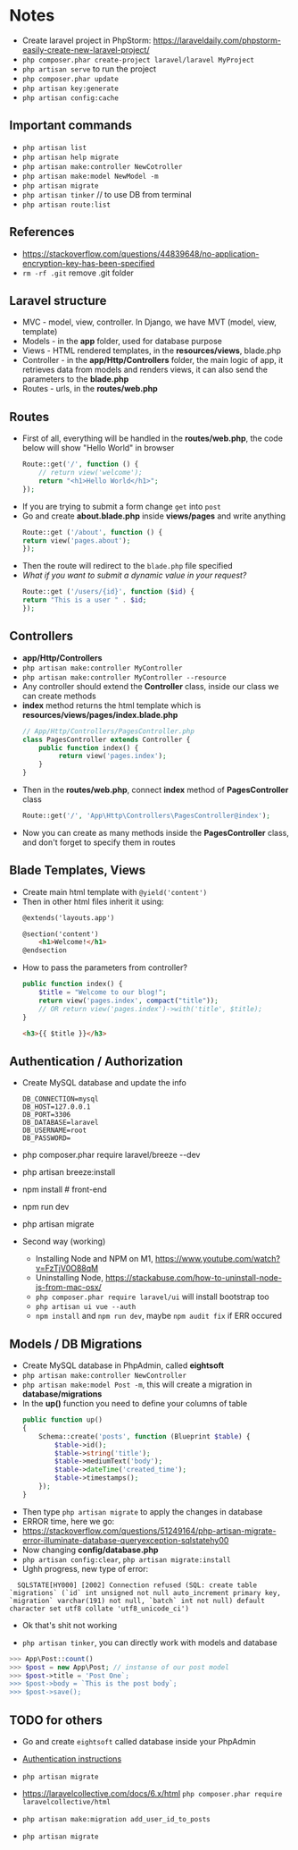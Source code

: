 # Notes

- Create laravel project in PhpStorm: https://laraveldaily.com/phpstorm-easily-create-new-laravel-project/
- `php composer.phar create-project laravel/laravel MyProject`
- `php artisan serve` to run the project
- `php composer.phar update`
- `php artisan key:generate`
- `php artisan config:cache`

## Important commands
- `php artisan list`
- `php artisan help migrate`
- `php artisan make:controller NewCotroller`
- `php artisan make:model NewModel -m`
- `php artisan migrate`
- `php artisan tinker` // to use DB from terminal
- `php artisan route:list`

## References
- https://stackoverflow.com/questions/44839648/no-application-encryption-key-has-been-specified
- `rm -rf .git` remove .git folder

## Laravel structure
- MVC - model, view, controller. In Django, we have MVT (model, view, template)
- Models - in the **app** folder, used for database purpose
- Views - HTML rendered templates, in the **resources/views**, blade.php
- Controller - in the **app/Http/Controllers** folder, the main logic of app, it retrieves data from models and renders views, it can also send the parameters to the **blade.php**
- Routes - urls, in the **routes/web.php**

## Routes
- First of all, everything will be handled in the **routes/web.php**, the code below will show "Hello World" in browser
    ```php
    Route::get('/', function () {
        // return view('welcome');
        return "<h1>Hello World</h1>";
    });
    ```
- If you are trying to submit a form change `get` into `post`
- Go and create **about.blade.php** inside **views/pages** and write anything
    ```php
    Route::get ('/about', function () {
    return view('pages.about');
    });
    ```
- Then the route will redirect to the `blade.php` file specified
- *What if you want to submit a dynamic value in your request?*
    ```php
    Route::get ('/users/{id}', function ($id) {
    return "This is a user " . $id;
    });
    ```

## Controllers
- **app/Http/Controllers** 
- `php artisan make:controller MyController`
- `php artisan make:controller MyController --resource `
- Any controller should extend the **Controller** class, inside our class we can create methods
- **index** method returns the html template which is **resources/views/pages/index.blade.php**
    ```php
    // App/Http/Controllers/PagesController.php
    class PagesController extends Controller {
        public function index() {
             return view('pages.index');
        }
    }
    ```
- Then in the **routes/web.php**, connect **index** method of **PagesController** class
    ```php
    Route::get('/', 'App\Http\Controllers\PagesController@index');
    ```
- Now you can create as many methods inside the **PagesController** class, and don't forget to specify them in routes 

## Blade Templates, Views
- Create main html template with `@yield('content')`
- Then in other html files inherit it using:
    ```html
    @extends('layouts.app')
    
    @section('content')
        <h1>Welcome!</h1>
    @endsection
    ```
- How to pass the parameters from controller?
    ```php
    public function index() {
        $title = "Welcome to our blog!";
        return view('pages.index', compact("title")); 
        // OR return view('pages.index')->with('title', $title); 
    }
    ```
    ```html
    <h3>{{ $title }}</h3>
    ```

## Authentication / Authorization
- Create MySQL database and update the info
    ```
    DB_CONNECTION=mysql
    DB_HOST=127.0.0.1
    DB_PORT=3306
    DB_DATABASE=laravel
    DB_USERNAME=root
    DB_PASSWORD=
    ```
- php composer.phar require laravel/breeze --dev
- php artisan breeze:install
- npm install # front-end
- npm run dev
- php artisan migrate

- Second way (working)
    - Installing Node and NPM on M1, https://www.youtube.com/watch?v=FzTjV0O88qM
    - Uninstalling Node, https://stackabuse.com/how-to-uninstall-node-js-from-mac-osx/
    - `php composer.phar require laravel/ui` will install bootstrap too
    - `php artisan ui vue --auth`
    - `npm install` and `npm run dev`, maybe `npm audit fix` if ERR occured
    
## Models / DB Migrations 
- Create MySQL database in PhpAdmin, called **eightsoft**
- `php artisan make:controller NewController`
- `php artisan make:model Post -m`, this will create a migration in **database/migrations**
- In the **up()** function you need to define your columns of table
    ```php
    public function up()
    {
        Schema::create('posts', function (Blueprint $table) {
            $table->id();
            $table->string('title');
            $table->mediumText('body');
            $table->dateTime('created_time');
            $table->timestamps();
        });
    }
    ```
- Then type `php artisan migrate` to apply the changes in database
- ERROR time, here we go:
- https://stackoverflow.com/questions/51249164/php-artisan-migrate-error-illuminate-database-queryexception-sqlstatehy00
- Now changing **config/database.php**
- `php artisan config:clear`, `php artisan migrate:install`
- Ughh progress, new type of error:
```
  SQLSTATE[HY000] [2002] Connection refused (SQL: create table `migrations` (`id` int unsigned not null auto_increment primary key, `migration` varchar(191) not null, `batch` int not null) default character set utf8 collate 'utf8_unicode_ci') 
```
- Ok that's shit not working

- `php artisan tinker`, you can directly work with models and database
```php 
>>> App\Post::count()
>>> $post = new App\Post; // instanse of our post model
>>> $post->title = 'Post One`;
>>> $post->body = `This is the post body`;
>>> $post->save();
```

## TODO for others
- Go and create `eightsoft` called database inside your PhpAdmin
- [Authentication instructions](#Authentication-/-Authorization)
- `php artisan migrate`
- https://laravelcollective.com/docs/6.x/html
  `php composer.phar require laravelcollective/html`
  
- `php artisan make:migration add_user_id_to_posts`
- `php artisan migrate` 


  
